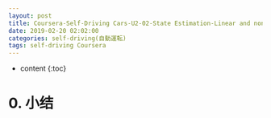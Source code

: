 ```yaml
---
layout: post
title: Coursera-Self-Driving Cars-U2-02-State Estimation-Linear and nonlinear Kalman Filters 线性状态估计与非线性卡尔曼滤波
date: 2019-02-20 02:02:00
categories: self-driving(自動運転)
tags: self-driving Coursera
---
```

* content
{:toc}

# 0. 小结
